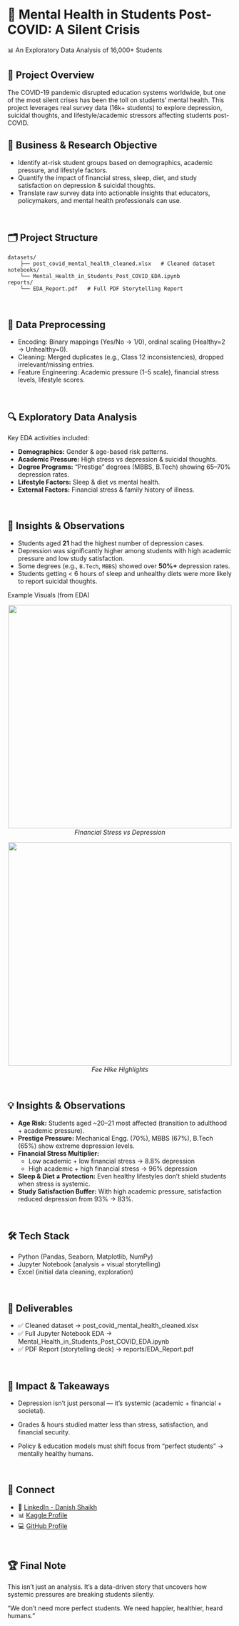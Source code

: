 # 🧠 Mental Health in Students Post-COVID: A Silent Crisis 
  📊 An Exploratory Data Analysis of 16,000+ Students
<br>

## 📌 Project Overview

The COVID-19 pandemic disrupted education systems worldwide, but one of the most silent crises has been the toll on students’ mental health.
This project leverages real survey data (16k+ students) to explore depression, suicidal thoughts, and lifestyle/academic stressors affecting students post-COVID.
<br>

## 🎯 Business & Research Objective

- Identify at-risk student groups based on demographics, academic pressure, and lifestyle factors.
- Quantify the impact of financial stress, sleep, diet, and study satisfaction on depression & suicidal thoughts.
- Translate raw survey data into actionable insights that educators, policymakers, and mental health professionals can use.
<br>


## 🗂️ Project Structure

```
datasets/
    ├── post_covid_mental_health_cleaned.xlsx   # Cleaned dataset
notebooks/
    └── Mental_Health_in_Students_Post_COVID_EDA.ipynb
reports/
    └── EDA_Report.pdf   # Full PDF Storytelling Report

```
<br>



## 🧼 Data Preprocessing
- Encoding: Binary mappings (Yes/No → 1/0), ordinal scaling (Healthy=2 → Unhealthy=0).
- Cleaning: Merged duplicates (e.g., Class 12 inconsistencies), dropped irrelevant/missing entries.
- Feature Engineering: Academic pressure (1–5 scale), financial stress levels, lifestyle scores.
<br>


## 🔍 Exploratory Data Analysis

Key EDA activities included:

- **Demographics:** Gender & age-based risk patterns.
- **Academic Pressure:** High stress vs depression & suicidal thoughts.
- **Degree Programs:** “Prestige” degrees (MBBS, B.Tech) showing 65–70% depression rates.
- **Lifestyle Factors:** Sleep & diet vs mental health.
- **External Factors:** Financial stress & family history of illness.
<br>


## 📌 Insights & Observations

- Students aged **21** had the highest number of depression cases.
- Depression was significantly higher among students with high academic pressure and low study satisfaction.
- Some degrees (e.g., `B.Tech`, `MBBS`) showed over **50%+** depression rates.
- Students getting < 6 hours of sleep and unhealthy diets were more likely to report suicidal thoughts.

Example Visuals (from EDA)
<p align="center"> <img src="https://github.com/user-attachments/assets/1d38fa61-8259-4bcf-af74-9c0b52556a0a" width="500"/> <br> <em>Financial Stress vs Depression</em> </p> <p align="center"> <img src="https://github.com/user-attachments/assets/fd2034af-a379-481b-80ee-72ca1048ce42" width="500"/> <br> <em>Fee Hike Highlights</em> </p>
<br>


## 💡 Insights & Observations

- **Age Risk:** Students aged ~20–21 most affected (transition to adulthood + academic pressure).
- **Prestige Pressure:** Mechanical Engg. (70%), MBBS (67%), B.Tech (65%) show extreme depression levels.
- **Financial Stress Multiplier:**
    - Low academic + low financial stress → 8.8% depression
    - High academic + high financial stress → 96% depression
- **Sleep & Diet ≠ Protection:** Even healthy lifestyles don’t shield students when stress is systemic.
- **Study Satisfaction Buffer:** With high academic pressure, satisfaction reduced depression from 93% → 83%.
<br>


## 🛠️ Tech Stack

- Python (Pandas, Seaborn, Matplotlib, NumPy)
- Jupyter Notebook (analysis + visual storytelling)
- Excel (initial data cleaning, exploration) 
<br>


## 📌 Deliverables

- ✅ Cleaned dataset → post_covid_mental_health_cleaned.xlsx
- ✅ Full Jupyter Notebook EDA → Mental_Health_in_Students_Post_COVID_EDA.ipynb
- ✅ PDF Report (storytelling deck) → reports/EDA_Report.pdf
<br>


## 📢 Impact & Takeaways

- Depression isn’t just personal — it’s systemic (academic + financial + societal).

- Grades & hours studied matter less than stress, satisfaction, and financial security.

- Policy & education models must shift focus from “perfect students” → mentally healthy humans.
<br>


## 🔗 Connect

- 🔗 [LinkedIn - Danish Shaikh](https://www.linkedin.com/in/danish-shaikh-b6442a212/)
- 📊 [Kaggle Profile](https://www.kaggle.com/danishshaikh18)
- 💻 [GitHub Profile](https://github.com/DanishShaikh18)
<br>


## 🏆 Final Note

This isn’t just an analysis. It’s a data-driven story that uncovers how systemic pressures are breaking students silently.

“We don’t need more perfect students.
We need happier, healthier, heard humans.”
